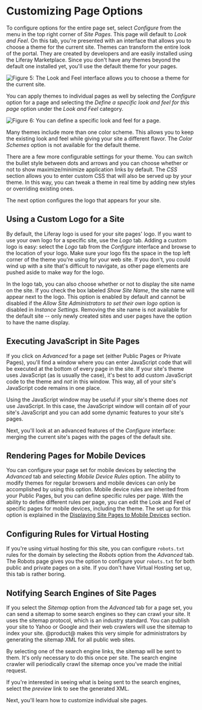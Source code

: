 # Customizing Page Options

To configure options for the entire page set, select *Configure* from the menu 
in the top right corner of *Site Pages*. This page will default to *Look and 
Feel*. On this tab, you're presented with an interface that allows you to 
choose a theme for the current site. Themes can transform the entire look of 
the portal. They are created by developers and are easily installed using the 
Liferay Marketplace. Since you don't have any themes beyond the default one 
installed yet, you'll use the default theme for your pages.

![Figure 5: The Look and Feel interface allows you to choose a theme for the current site.](../../../images/look-and-feel-pages.png)

You can apply themes to individual pages as well by selecting the 
*Configure* option for a page and selecting the 
*Define a specific look and feel for this page* option under the *Look and Feel* category. 

![Figure 6: You can define a specific look and feel for a page.](../../../images/define-a-specific-look-and-feel.png)

Many themes include more than one color scheme. This allows you to keep the
existing look and feel while giving your site a different flavor. The *Color
Schemes* option is not available for the default theme.

There are a few more configurable settings for your theme. You can switch the
bullet style between dots and arrows and you can choose whether or not to show
maximize/minimize application links by default. The *CSS* section allows you to
enter custom CSS that will also be served up by your theme. In this way, you can
tweak a theme in real time by adding new styles or overriding existing ones.

The next option configures the logo that appears for your site. 

## Using a Custom Logo for a Site [](id=using-a-custom-logo-for-a-site)

By default, the Liferay logo is used for your site pages' logo. If you want to
use your own logo for a specific site, use the *Logo* tab. Adding a custom logo
is easy: select the *Logo* tab from the *Configure* interface and browse
to the location of your logo. Make sure your logo fits the space in the top left
corner of the theme you're using for your web site. If you don't, you could wind
up with a site that's difficult to navigate, as other page elements are pushed
aside to make way for the logo.

In the logo tab, you can also choose whether or not to display the site name on
the site. If you check the box labeled *Show Site Name*, the site name will
appear next to the logo. This option is enabled by default and cannot be
disabled if the *Allow Site Administrators to set their own logo* option is
disabled in *Instance Settings*. Removing the site name is not available for the
default site -- only newly created sites and user pages have the option to have
the name display. 

## Executing JavaScript in Site Pages [](id=executing-javascript-in-site-pages)

If you click on *Advanced* for a page set (either Public Pages or Private
Pages), you'll find a window where you can enter JavaScript code that will be
executed at the bottom of every page in the site. If your site's theme uses
JavaScript (as is usually the case), it's best to add custom JavaScript code to
the theme and *not* in this window. This way, all of your site's JavaScript code
remains in one place.

Using the JavaScript window may be useful if your site's theme does *not* use
JavaScript. In this case, the JavaScript window will contain *all* of your
site's JavaScript and you can add some dynamic features to your site's pages.

Next, you'll look at an advanced features of the *Configure* interface: merging
the current site's pages with the pages of the default site.

## Rendering Pages for Mobile Devices [](id=rendering-pages-for-mobile-devices)

You can configure your page set for mobile devices by selecting the *Advanced*
tab and selecting *Mobile Device Rules* option. The ability to modify themes for
regular browsers and mobile devices can only be accomplished by using this
option. Mobile device rules are inherited from your Public Pages, but you can
define specific rules per page. With the ability to define different rules per
page, you can edit the Look and Feel of specific pages for mobile devices,
including the theme. The set up for this option is explained in the
[Displaying Site Pages to Mobile Devices](/discover/portal/-/knowledge_base/7-0/displaying-pages-on-mobile-devices) section.

## Configuring Rules for Virtual Hosting [](id=configuring-rules-for-virtual-hosting)

If you're using virtual hosting for this site, you can configure `robots.txt`
rules for the domain by selecting the *Robots* option from the *Advanced* tab.
The Robots page gives you the option to configure your `robots.txt` for both
public and private pages on a site. If you don't have Virtual Hosting set up,
this tab is rather boring.

## Notifying Search Engines of Site Pages [](id=notifying-search-engines-of-site-pages)

If you select the *Sitemap* option from the *Advanced* tab for a page set, you
can send a sitemap to some search engines so they can crawl your site. It uses
the sitemap protocol, which is an industry standard. You can publish your site
to Yahoo or Google and their web crawlers will use the sitemap to index your
site. @product@ makes this very simple for administrators by generating the
sitemap XML for all public web sites.

By selecting one of the search engine links, the sitemap will be sent to them.
It's only necessary to do this once per site. The search engine crawler will
periodically crawl the sitemap once you've made the initial request.

If you're interested in seeing what is being sent to the search engines, select
the *preview* link to see the generated XML.

Next, you'll learn how to customize individual site pages.
